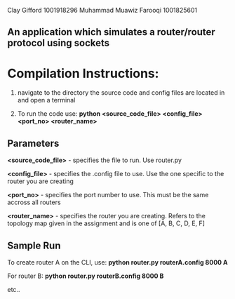 Clay Gifford
1001918296
Muhammad Muawiz Farooqi
1001825601

## An application which simulates a router/router protocol using sockets

# Compilation Instructions:

1. navigate to the directory the source code and config files are located in and open a terminal

2. To run the code use: **python <source_code_file> <config_file> <port_no> <router_name>**

## Parameters

**<source_code_file>** - specifies the file to run. Use router.py

**<config_file>** - specifies the .config file to use. Use the one specific to the router you are creating

**<port_no>** - specifies the port number to use. This must be the same accross all routers

**<router_name>** - specifies the router you are creating. Refers to the topology map given in the assignment and is one of [A, B, C, D, E, F]

## Sample Run

To create router A on the CLI, use: **python router.py routerA.config 8000 A**

For router B: **python router.py routerB.config 8000 B**

etc..


